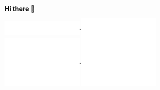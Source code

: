 ## Hi there 👋

<!--
**xaistrying/xaistrying** is a ✨ _special_ ✨ repository because its `README.md` (this file) appears on your GitHub profile.

Here are some ideas to get you started:

- 🔭 I’m currently working on ...
- 🌱 I’m currently learning ...
- 👯 I’m looking to collaborate on ...
- 🤔 I’m looking for help with ...
- 💬 Ask me about ...
- 📫 How to reach me: ...
- 😄 Pronouns: ...
- ⚡ Fun fact: ...
-->

<a href="https://github.com/xaistrying">
  <img align="center" width="49%" src="./introduction.svg" />
</a>
<a href="https://github.com/xaistrying">
  <img align="center" width="49%" src="./most_used_langs.svg" />
</a>
<a href="https://github.com/xaistrying">
  <img align="center" width="49%" src="./iso_calender.svg" />
</a>
<a href="https://github.com/xaistrying">
  <img align="center" width="49%" src="./leetcode_stats.svg" />
</a>